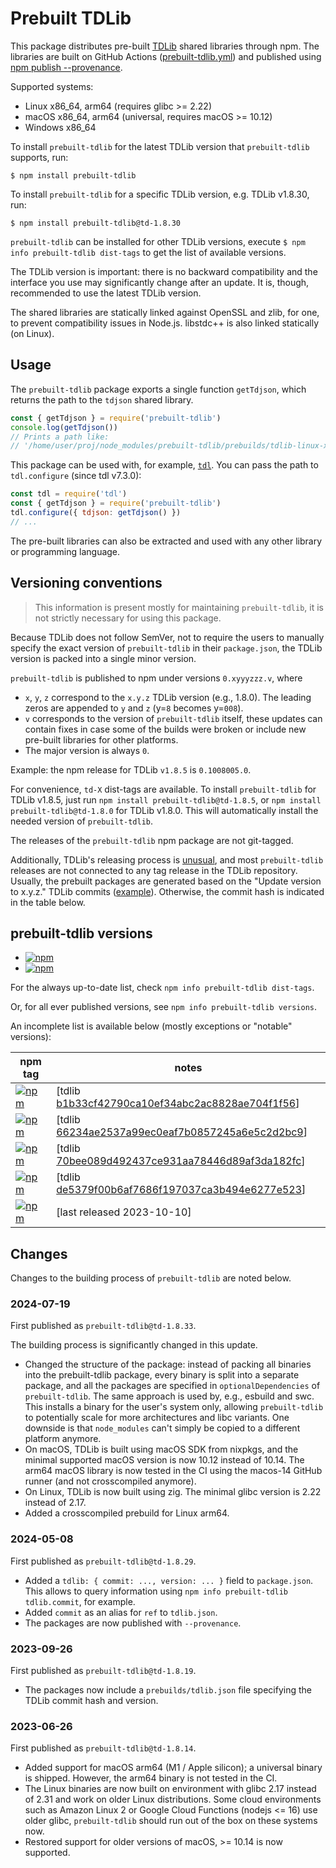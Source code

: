 # Prebuilt TDLib

This package distributes pre-built [TDLib][] shared libraries through npm.
The libraries are built on GitHub Actions ([prebuilt-tdlib.yml][]) and published
using [npm publish --provenance][npm-provenance].

[TDLib]: https://github.com/tdlib/td
[prebuilt-tdlib.yml]: ../../.github/workflows/prebuilt-tdlib.yml
[npm-provenance]: https://docs.npmjs.com/generating-provenance-statements

Supported systems:
- Linux x86_64, arm64 (requires glibc >= 2.22)
- macOS x86_64, arm64 (universal, requires macOS >= 10.12)
- Windows x86_64

To install `prebuilt-tdlib` for the latest TDLib version that `prebuilt-tdlib`
supports, run:

```console
$ npm install prebuilt-tdlib
```

To install `prebuilt-tdlib` for a specific TDLib version, e.g. TDLib v1.8.30,
run:

```console
$ npm install prebuilt-tdlib@td-1.8.30
```

`prebuilt-tdlib` can be installed for other TDLib versions, execute
`$ npm info prebuilt-tdlib dist-tags` to get the list of available versions.

The TDLib version is important: there is no backward compatibility and the
interface you use may significantly change after an update. It is, though,
recommended to use the latest TDLib version.

The shared libraries are statically linked against OpenSSL and zlib, for one, to
prevent compatibility issues in Node.js. libstdc++ is also linked statically
(on Linux).

## Usage

The `prebuilt-tdlib` package exports a single function `getTdjson`, which
returns the path to the `tdjson` shared library.

```javascript
const { getTdjson } = require('prebuilt-tdlib')
console.log(getTdjson())
// Prints a path like:
// '/home/user/proj/node_modules/prebuilt-tdlib/prebuilds/tdlib-linux-x64/libtdjson.so'
```

This package can be used with, for example, [`tdl`][tdl]. You can pass the
path to `tdl.configure` (since tdl v7.3.0):

[tdl]: https://github.com/Bannerets/tdl

```javascript
const tdl = require('tdl')
const { getTdjson } = require('prebuilt-tdlib')
tdl.configure({ tdjson: getTdjson() })
// ...
```

The pre-built libraries can also be extracted and used with any other library
or programming language.

## Versioning conventions

> This information is present mostly for maintaining `prebuilt-tdlib`,
> it is not strictly necessary for using this package.

Because TDLib does not follow SemVer, not to require the users to manually
specify the exact version of `prebuilt-tdlib` in their `package.json`, the TDLib
version is packed into a single minor version.

`prebuilt-tdlib` is published to npm under versions `0.xyyyzzz.v`, where

- `x`, `y`, `z` correspond to the `x.y.z` TDLib version (e.g., 1.8.0). The
  leading zeros are appended to `y` and `z` (y=`8` becomes y=`008`).
- `v` corresponds to the version of `prebuilt-tdlib` itself, these updates can
  contain fixes in case some of the builds were broken or include new pre-built
  libraries for other platforms.
- The major version is always `0`.

Example: the npm release for TDLib `v1.8.5` is `0.1008005.0`.

For convenience, `td-X` dist-tags are available. To install `prebuilt-tdlib` for
TDLib v1.8.5, just run `npm install prebuilt-tdlib@td-1.8.5`, or
`npm install prebuilt-tdlib@td-1.8.0` for TDLib v1.8.0. This will automatically
install the needed version of `prebuilt-tdlib`.

The releases of the `prebuilt-tdlib` npm package are not git-tagged.

Additionally, TDLib's releasing process is [unusual][], and most
`prebuilt-tdlib` releases are not connected to any tag release in the TDLib
repository. Usually, the prebuilt packages are generated based on the "Update
version to x.y.z." TDLib commits ([example][commit-example]). Otherwise, the
commit hash is indicated in the table below.

[unusual]: https://github.com/tdlib/td/issues/2215
[commit-example]: https://github.com/tdlib/td/commit/b3b63bbdc14dc377d2de6b78e5844fec1564f95d

## prebuilt-tdlib versions

- [![npm](https://img.shields.io/npm/v/prebuilt-tdlib/latest.svg)](https://www.npmjs.com/package/prebuilt-tdlib)
- [![npm](https://img.shields.io/npm/v/prebuilt-tdlib/tagged.svg)](https://www.npmjs.com/package/prebuilt-tdlib)

For the always up-to-date list, check `npm info prebuilt-tdlib dist-tags`.

Or, for all ever published versions, see `npm info prebuilt-tdlib versions`.

An incomplete list is available below (mostly exceptions or "notable" versions):

| npm tag | notes |
| ------- | ----- |
| [![npm](https://img.shields.io/npm/v/prebuilt-tdlib/td-1.8.26.svg)](https://www.npmjs.com/package/prebuilt-tdlib/v/td-1.8.26) | [tdlib [b1b33cf42790ca10ef34abc2ac8828ae704f1f56](https://github.com/tdlib/td/commit/b1b33cf42790ca10ef34abc2ac8828ae704f1f56)] |
| [![npm](https://img.shields.io/npm/v/prebuilt-tdlib/td-1.8.14.svg)](https://www.npmjs.com/package/prebuilt-tdlib/v/td-1.8.14) | [tdlib [66234ae2537a99ec0eaf7b0857245a6e5c2d2bc9](https://github.com/tdlib/td/commit/66234ae2537a99ec0eaf7b0857245a6e5c2d2bc9)] |
| [![npm](https://img.shields.io/npm/v/prebuilt-tdlib/td-1.8.12.svg)](https://www.npmjs.com/package/prebuilt-tdlib/v/td-1.8.12) | [tdlib [70bee089d492437ce931aa78446d89af3da182fc](https://github.com/tdlib/td/commit/70bee089d492437ce931aa78446d89af3da182fc)] |
| [![npm](https://img.shields.io/npm/v/prebuilt-tdlib/td-1.8.7.svg)](https://www.npmjs.com/package/prebuilt-tdlib/v/td-1.8.7) | [tdlib [de5379f00b6af7686f197037ca3b494e6277e523](https://github.com/tdlib/td/commit/de5379f00b6af7686f197037ca3b494e6277e523)] |
| [![npm](https://img.shields.io/npm/v/prebuilt-tdlib/td-1.8.0.svg)](https://www.npmjs.com/package/prebuilt-tdlib/v/td-1.8.0) | [last released 2023-10-10] |

## Changes

Changes to the building process of `prebuilt-tdlib` are noted below.

### 2024-07-19

First published as `prebuilt-tdlib@td-1.8.33`.

The building process is significantly changed in this update.

- Changed the structure of the package: instead of packing all binaries into the
  prebuilt-tdlib package, every binary is split into a separate package, and all
  the packages are specified in `optionalDependencies` of `prebuilt-tdlib`. The
  same approach is used by, e.g., esbuild and swc. This installs a binary for
  the user's system only, allowing `prebuilt-tdlib` to potentially scale for
  more architectures and libc variants. One downside is that `node_modules`
  can't simply be copied to a different platform anymore.
- On macOS, TDLib is built using macOS SDK from nixpkgs, and the minimal
  supported macOS version is now 10.12 instead of 10.14. The arm64 macOS
  library is now tested in the CI using the macos-14 GitHub runner (and not
  crosscompiled anymore).
- On Linux, TDLib is now built using zig. The minimal glibc version is 2.22
  instead of 2.17.
- Added a crosscompiled prebuild for Linux arm64.

### 2024-05-08

First published as `prebuilt-tdlib@td-1.8.29`.

- Added a `tdlib: { commit: ..., version: ... }` field to `package.json`. This
  allows to query information using `npm info prebuilt-tdlib tdlib.commit`, for
  example.
- Added `commit` as an alias for `ref` to `tdlib.json`.
- The packages are now published with `--provenance`.

### 2023-09-26

First published as `prebuilt-tdlib@td-1.8.19`.

- The packages now include a `prebuilds/tdlib.json` file specifying the TDLib
  commit hash and version.

### 2023-06-26

First published as `prebuilt-tdlib@td-1.8.14`.

- Added support for macOS arm64 (M1 / Apple silicon); a universal binary is
  shipped. However, the arm64 binary is not tested in the CI.
- The Linux binaries are now built on environment with glibc 2.17 instead of
  2.31 and work on older Linux distributions. Some cloud environments such as
  Amazon Linux 2 or Google Cloud Functions (nodejs <= 16) use older glibc,
  `prebuilt-tdlib` should run out of the box on these systems now.
- Restored support for older versions of macOS, >= 10.14 is now supported.
